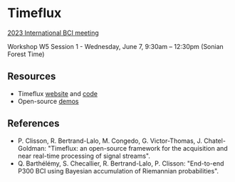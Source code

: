 # Timeflux

[2023 International BCI meeting](https://bcisociety.org/bci-meeting/)

Workshop W5 Session 1 - Wednesday, June 7, 9:30am – 12:30pm (Sonian Forest Time)

## Resources

- Timeflux [website](https://timeflux.io) and [code](https://github.com/timeflux/)
- Open-source [demos](https://github.com/timeflux/demos) 

## References

- P. Clisson, R. Bertrand-Lalo, M. Congedo, G. Victor-Thomas, J. Chatel-Goldman: "Timeflux: an open-source framework for the acquisition and near real-time processing of signal streams".
- Q. Barthélémy, S. Checallier, R. Bertrand-Lalo, P. Clisson: "End-to-end P300 BCI using Bayesian accumulation of Riemannian probabilities".
